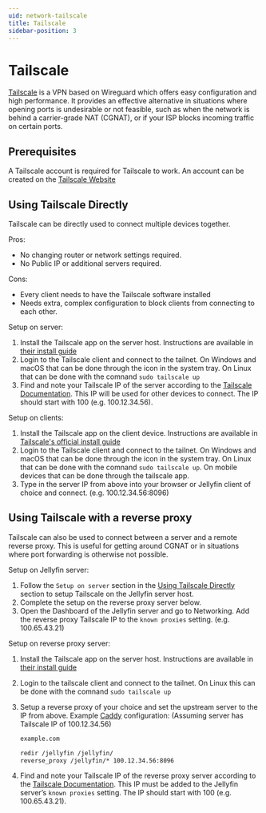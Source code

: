 ```yaml
---
uid: network-tailscale
title: Tailscale
sidebar-position: 3
---
```


# Tailscale

[Tailscale](https://tailscale.com) is a VPN based on Wireguard which offers easy configuration and high performance. It provides an effective alternative in situations where opening ports is undesirable or not feasible, such as when the network is behind a carrier-grade NAT (CGNAT), or if your ISP blocks incoming traffic on certain ports.

## Prerequisites

A Tailscale account is required for Tailscale to work. An account can be created on the [Tailscale Website](https://tailscale.com)

## Using Tailscale Directly

Tailscale can be directly used to connect multiple devices together.

Pros:

- No changing router or network settings required.
- No Public IP or additional servers required.

Cons:

- Every client needs to have the Tailscale software installed
- Needs extra, complex configuration to block clients from connecting to each other.

Setup on server:

1. Install the Tailscale app on the server host. Instructions are available in [their install guide](https://tailscale.com/kb/1347/installation)
2. Login to the Tailscale client and connect to the tailnet. On Windows and macOS that can be done through the icon in the system tray. On Linux that can be done with the comnand `sudo tailscale up`
3. Find and note your Tailscale IP of the server according to the [Tailscale Documentation](https://tailscale.com/kb/1033/ip-and-dns-addresses?tab=linux#finding-your-tailscale-ip-address). This IP will be used for other devices to connect. The IP should start with 100 (e.g. 100.12.34.56).

Setup on clients:

1. Install the Tailscale app on the client device. Instructions are available in [Tailscale's official install guide](https://tailscale.com/kb/1347/installation)
2. Login to the Tailscale client and connect to the tailnet. On Windows and macOS that can be done through the icon in the system tray. On Linux that can be done with the comnand `sudo tailscale up`. On mobile devices that can be done through the tailscale app.
3. Type in the server IP from above into your browser or Jellyfin client of choice and connect. (e.g. 100.12.34.56:8096)

## Using Tailscale with a reverse proxy

Tailscale can also be used to connect between a server and a remote reverse proxy. This is useful for getting around CGNAT or in situations where port forwarding is otherwise not possible.

Setup on Jellyfin server:

1. Follow the `Setup on server` section in the [Using Tailscale Directly](#using-tailscale-directly) section to setup Tailscale on the Jellyfin server host.
2. Complete the setup on the reverse proxy server below.
3. Open the Dashboard of the Jellyfin server and go to Networking. Add the reverse proxy Tailscale IP to the `known proxies` setting. (e.g. 100.65.43.21)

Setup on reverse proxy server:

1. Install the Tailscale app on the server host. Instructions are available in [their install guide](https://tailscale.com/kb/1347/installation)
2. Login to the tailscale client and connect to the tailnet. On Linux this can be done with the comnand `sudo tailscale up`
3. Setup a reverse proxy of your choice and set the upstream server to the IP from above. Example [Caddy](./reverse-proxy/caddy) configuration: (Assuming server has Tailscale IP of 100.12.34.56)

   ```txt
   example.com

   redir /jellyfin /jellyfin/
   reverse_proxy /jellyfin/* 100.12.34.56:8096
   ```

4. Find and note your Tailscale IP of the reverse proxy server according to the [Tailscale Documentation](https://tailscale.com/kb/1033/ip-and-dns-addresses?tab=linux#finding-your-tailscale-ip-address). This IP must be added to the Jellyfin server’s `known proxies` setting. The IP should start with 100 (e.g. 100.65.43.21).
